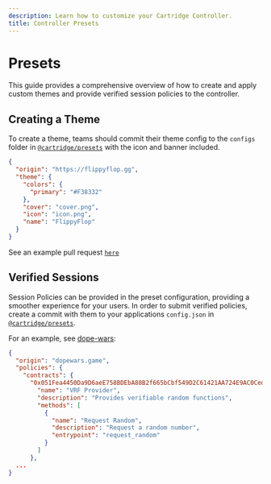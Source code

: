 ```yaml
---
description: Learn how to customize your Cartridge Controller.
title: Controller Presets
---
```


# Presets

This guide provides a comprehensive overview of how to create and apply custom themes and provide verified session policies to the controller.

## Creating a Theme

To create a theme, teams should commit their theme config to the `configs` folder in [`@cartridge/presets`](https://github.com/cartridge-gg/presets/tree/main/configs) with the icon and banner included.

```json
{
  "origin": "https://flippyflop.gg",
  "theme": {
    "colors": {
      "primary": "#F38332"
    },
    "cover": "cover.png",
    "icon": "icon.png",
    "name": "FlippyFlop"
  }
}
```

See an example pull request [`here`](https://github.com/cartridge-gg/presets/pull/8/files)

## Verified Sessions

Session Policies can be provided in the preset configuration, providing a smoother experience for your users. In order to submit verified policies, create a commit with them to your applications `config.json` in [`@cartridge/presets`](https://github.com/cartridge-gg/presets/tree/main/configs).

For an example, see [dope-wars](https://github.com/cartridge-gg/presets/blob/aa3a218de1c83f36bf9eb73d7ab4e099898ce1f2/configs/dope-wars/config.json#L3):

```json
{
  "origin": "dopewars.game",
  "policies": {
    "contracts": {
      "0x051Fea4450Da9D6aeE758BDEbA88B2f665bCbf549D2C61421AA724E9AC0Ced8F": {
        "name": "VRF Provider",
        "description": "Provides verifiable random functions",
        "methods": [
          {
            "name": "Request Random",
            "description": "Request a random number",
            "entrypoint": "request_random"
          }
        ]
      },
  ...
}
```
